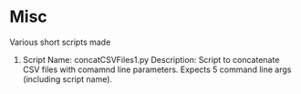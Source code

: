 # Misc
Various short scripts made

1) Script Name: concatCSVFiles1.py
Description: Script to concatenate CSV files with comamnd line parameters. Expects 5 command line args (including script name). 
